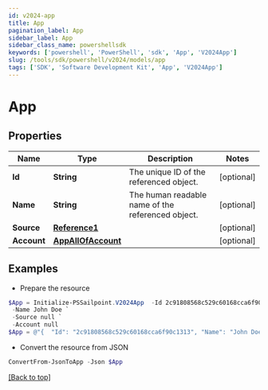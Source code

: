 ```yaml
---
id: v2024-app
title: App
pagination_label: App
sidebar_label: App
sidebar_class_name: powershellsdk
keywords: ['powershell', 'PowerShell', 'sdk', 'App', 'V2024App'] 
slug: /tools/sdk/powershell/v2024/models/app
tags: ['SDK', 'Software Development Kit', 'App', 'V2024App']
---
```



# App

## Properties

Name | Type | Description | Notes
------------ | ------------- | ------------- | -------------
**Id** | **String** | The unique ID of the referenced object. | [optional] 
**Name** | **String** | The human readable name of the referenced object. | [optional] 
**Source** | [**Reference1**](reference1) |  | [optional] 
**Account** | [**AppAllOfAccount**](app-all-of-account) |  | [optional] 

## Examples

- Prepare the resource
```powershell
$App = Initialize-PSSailpoint.V2024App  -Id 2c91808568c529c60168cca6f90c1313 `
 -Name John Doe `
 -Source null `
 -Account null
$App = @"{  "Id": "2c91808568c529c60168cca6f90c1313", "Name": "John Doe", "Source": null, "Account": null }"@
```

- Convert the resource from JSON
```powershell
ConvertFrom-JsonToApp -Json $App
```


[[Back to top]](#) 

